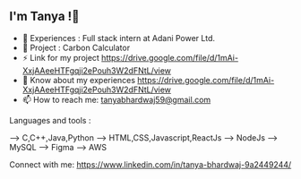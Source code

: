 ## I'm Tanya !👋


- 🔭 Experiences : Full stack intern at Adani Power Ltd.  
- 🌱 Project : Carbon Calculator
- ⚡ Link for my project https://drive.google.com/file/d/1mAi-XxjAAeeHTFgqji2ePouh3W2dFNtL/view
- 📄 Know about my experiences https://drive.google.com/file/d/1mAi-XxjAAeeHTFgqji2ePouh3W2dFNtL/view
- 📫 How to reach me: tanyabhardwaj59@gmail.com

Languages and tools : 

--> C,C++,Java,Python
--> HTML,CSS,Javascript,ReactJs
--> NodeJs
--> MySQL
--> Figma
--> AWS

Connect with me: https://www.linkedin.com/in/tanya-bhardwaj-9a2449244/

